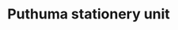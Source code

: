 ---
title: "Puthuma stationery unit"
url: /kollam/puthuma-stationery-unit/
shop: office supplies
---